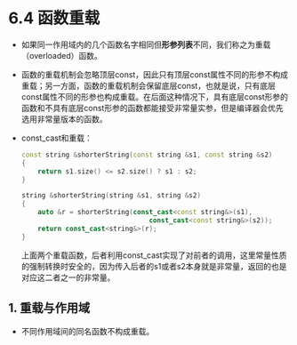 # 6.4 函数重载

- 如果同一作用域内的几个函数名字相同但**形参列表**不同，我们称之为重载（overloaded）函数。

- 函数的重载机制会忽略顶层const，因此只有顶层const属性不同的形参不构成重载；另一方面，函数的重载机制会保留底层const，也就是说，只有底层const属性不同的形参也构成重载。在后面这种情况下，具有底层const形参的函数和不具有底层const形参的函数都能接受非常量实参，但是编译器会优先选用非常量版本的函数。

- const_cast和重载：

  ```c++
  const string &shorterString(const string &s1, const string &s2)
  {
      return s1.size() <= s2.size() ? s1 : s2;
  }
  ```

  ```c++
  string &shorterString(string &s1, string &s2)
  {
      auto &r = shorterString(const_cast<const string&>(s1), 
                                  const_cast<const string&>(s2));
      return const_cast<string&>(r);
  }
  ```

  上面两个重载函数，后者利用const_cast实现了对前者的调用，这里常量性质的强制转换时安全的，因为传入后者的s1或者s2本身就是非常量，返回的也是对应这二者之一的非常量。

## 1. 重载与作用域

- 不同作用域间的同名函数不构成重载。